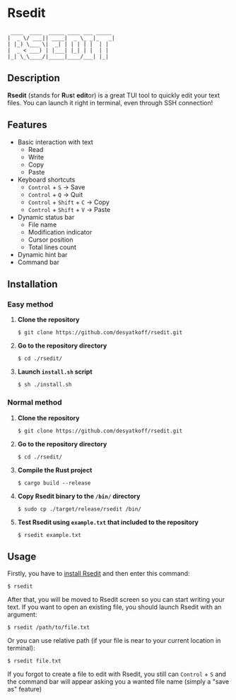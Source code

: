 # Rsedit

```
 ____  ____  _____ ____ ___ _____ 
|  _ \/ ___|| ____|  _ \_ _|_   _|
| |_) \___ \|  _| | | | | |  | |  
|  _ < ___) | |___| |_| | |  | |  
|_| \_\____/|_____|____/___| |_|  
```

## Description

**Rsedit** (stands for **R**u**s**t **edit**or) is a great TUI tool to quickly edit your text files. You can launch it right in terminal, even through SSH connection!

## Features

* Basic interaction with text
    + Read
    + Write
    + Copy
    + Paste
* Keyboard shortcuts
    + `Control` + `S` -> Save
    + `Control` + `Q` -> Quit
    + `Control` + `Shift` + `C` -> Copy
    + `Control` + `Shift` + `V` -> Paste
* Dynamic status bar
    + File name
    + Modification indicator
    + Cursor position
    + Total lines count
* Dynamic hint bar
* Command bar

## Installation

### Easy method

1. **Clone the repository**
    ```Shell
    $ git clone https://github.com/desyatkoff/rsedit.git
    ```
2. **Go to the repository directory**
    ```Shell
    $ cd ./rsedit/
    ```
3. **Launch `install.sh` script**
    ```Shell
    $ sh ./install.sh
    ```

### Normal  method

1. **Clone the repository**
    ```Shell
    $ git clone https://github.com/desyatkoff/rsedit.git
    ```
2. **Go to the repository directory**
    ```Shell
    $ cd ./rsedit/
    ```
3. **Compile the Rust project**
    ```Shell
    $ cargo build --release
    ```
4. **Copy Rsedit binary to the `/bin/` directory**
    ```Shell
    $ sudo cp ./target/release/rsedit /bin/
    ```
5. **Test Rsedit using `example.txt` that included to the repository**
    ```Shell
    $ rsedit example.txt
    ```

## Usage

Firstly, you have to [install Rsedit](#installation) and then enter this command:
```Shell
$ rsedit
```
After that, you will be moved to Rsedit screen so you can start writing your text. If you want to open an existing file, you should launch Rsedit with an argument:
```Shell
$ rsedit /path/to/file.txt
```
Or you can use relative path (if your file is near to your current location in terminal):
```Shell
$ rsedit file.txt
```

If you forgot to create a file to edit with Rsedit, you still can `Control` + `S` and the command bar will appear asking you a wanted file name (simply a "save as" feature)